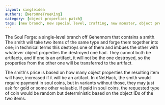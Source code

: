 ```yaml
---
layout: singleidea
authors: [NeroOneTrueKing]
category: [object properties patch]
tags: [new branch, new special level, crafting, new monster, object properties]
---
```

The Soul Forge: a single-level branch off Gehennom that contains a smith. The
smith will take two items of the same type and forge them together into one; in
technical terms this destroys one of them and imbues the other with whatever
object properties the destroyed one had. They cannot both be artifacts, and if
one is an artifact, it will not be the one destroyed, so the properties from
the other one will be transferred to the artifact.

The smith's price is based on how many object properties the resulting item
will have, increased if it will be an artifact. In dNetHack, the smith would
require payment in soul coins, but in variants without those, they may just ask
for gold or some other valuable. If paid in soul coins, the requested type of
coin would be random but deterministic based on the object IDs of the two
items.
